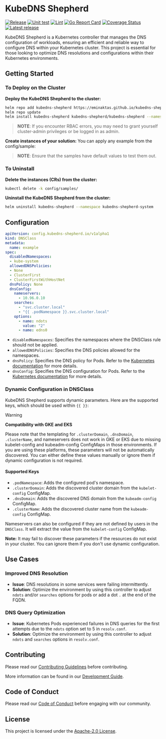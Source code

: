 # KubeDNS Shepherd

[![Release](https://github.com/eminaktas/kubedns-shepherd/actions/workflows/release.yaml/badge.svg)](https://github.com/eminaktas/kubedns-shepherd/actions/workflows/release.yaml)
[![Unit test](https://github.com/eminaktas/kubedns-shepherd/actions/workflows/unit-tests.yaml/badge.svg?branch=main)](https://github.com/eminaktas/kubedns-shepherd/actions/workflows/unit-tests.yaml)
[![Lint](https://github.com/eminaktas/kubedns-shepherd/actions/workflows/lint.yaml/badge.svg?branch=main)](https://github.com/eminaktas/kubedns-shepherd/actions/workflows/lint.yaml)
[![Go Report Card](https://goreportcard.com/badge/eminaktas/kubedns-shepherd)](https://goreportcard.com/report/eminaktas/kubedns-shepherd)
[![Coverage Status](https://coveralls.io/repos/github/eminaktas/kubedns-shepherd/badge.svg?branch=main)](https://coveralls.io/github/eminaktas/kubedns-shepherd?branch=main)
[![Latest release](https://badgen.net/github/release/eminaktas/kubedns-shepherd)](https://github.com/eminaktas/kubedns-shepherd)

KubeDNS Shepherd is a Kubernetes controller that manages the DNS configuration of workloads, ensuring an efficient and reliable way to configure DNS within your Kubernetes cluster. This project is essential for those looking to optimize DNS resolutions and configurations within their Kubernetes environments.

## Getting Started

### To Deploy on the Cluster

**Deploy the KubeDNS Shepherd to the cluster:**

```sh
helm repo add kubedns-shepherd https://eminaktas.github.io/kubedns-shepherd/
helm repo update
helm install kubedns-shepherd kubedns-shepherd/kubedns-shepherd --namespace kubedns-shepherd-system --create-namespace
```

> **NOTE**: If you encounter RBAC errors, you may need to grant yourself cluster-admin privileges or be logged in as admin.

**Create instances of your solution:**
You can apply any example from the config/sample:

> **NOTE**: Ensure that the samples have default values to test them out.

### To Uninstall

**Delete the instances (CRs) from the cluster:**

```sh
kubectl delete -k config/samples/
```

**Uninstall the KubeDNS Shepherd from the cluster:**

```sh
helm uninstall kubedns-shepherd --namespace kubedns-shepherd-system
```

## Configuration

```yaml
apiVersion: config.kubedns-shepherd.io/v1alpha1
kind: DNSClass
metadata:
  name: example
spec:
  disabledNamespaces:
  - kube-system
  allowedDNSPolicies:
  - None
  - ClusterFirst
  - ClusterFirstWithHostNet
  dnsPolicy: None
  dnsConfig:
    nameservers:
      - 10.96.0.10
    searches:
      - "svc.cluster.local"
      - "{{ .podNamespace }}.svc.cluster.local"
    options:
      - name: ndots
        value: "2"
      - name: edns0 
```

- `disabledNamespaces`: Specifies the namespaces where the DNSClass rule should not be applied.
- `allowedDNSPolicies`: Specifies the DNS policies allowed for the namespaces.
- `dnsPolicy`: Specifies the DNS policy for Pods. Refer to the [Kubernetes documentation](https://kubernetes.io/docs/concepts/services-networking/dns-pod-service/#pod-s-dns-policy) for more details.
- `dnsConfig`: Specifies the DNS configuration for Pods. Refer to the [Kubernetes documentation](https://kubernetes.io/docs/concepts/services-networking/dns-pod-service/#pod-dns-config) for more details.

### Dynamic Configuration in DNSClass

KubeDNS Shepherd supports dynamic parameters. Here are the supported keys, which should be used within `{{ }}`:

> [!WARNING]
> **Compatibility with GKE and EKS**
>
> Please note that the templating for `.clusterDomain`, `.dnsDomain`, `.clusterName`, and nameservers does not work in GKE or EKS due to missing kubelet-config and kubeadm-config ConfigMaps in those environments. If you are using these platforms, these parameters will not be automatically discovered. You can either define these values manually or ignore them if dynamic configuration is not required.

#### Supported Keys

- `.podNamespace`: Adds the configured pod's namespace.
- `.clusterDomain`: Adds the discovered cluster domain from the `kubelet-config` ConfigMap.
- `.dnsDomain`: Adds the discovered DNS domain from the `kubeadm-config` ConfigMap.
- `.clusterName`: Adds the discovered cluster name from the `kubeadm-config` ConfigMap.

Nameservers can also be configured if they are not defined by users in the `DNSClass`. It will extract the value from the `kubelet-config` ConfigMap.

**Note:** It may fail to discover these parameters if the resources do not exist in your cluster. You can ignore them if you don't use dynamic configuration.

## Use Cases

### Improved DNS Resolution

- **Issue**: DNS resolutions in some services were failing intermittently.
- **Solution**: Optimize the environment by using this controller to adjust `ndots` and/or `searches` options for pods or add a dot `.` at the end of the FQDN.

### DNS Query Optimization

- **Issue**: Kubernetes Pods experienced failures in DNS queries for the first attempts due to the `ndots` option set to 5 in `resolv.conf`.
- **Solution**: Optimize the environment by using this controller to adjust `ndots` and `searches` options in `resolv.conf`.

## Contributing

Please read our [Contributing Guidelines](CONTRIBUTING.md) before contributing.

More information can be found in our [Development Guide](DEVELOPMENT.md).

## Code of Conduct

Please read our [Code of Conduct](CODE_OF_CONDUCT.md) before engaging with our community.

## License

This project is licensed under the [Apache-2.0 License](LICENSE).
